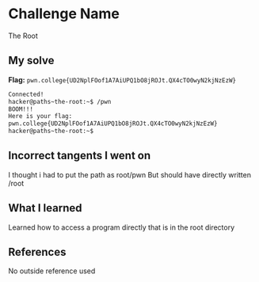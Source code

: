 # Challenge Name
The Root

## My solve
**Flag:** `pwn.college{UD2NplFOof1A7AiUPQ1bO8jROJt.QX4cTO0wyN2kjNzEzW}`

```bash
Connected!
hacker@paths~the-root:~$ /pwn
BOOM!!!
Here is your flag:
pwn.college{UD2NplFOof1A7AiUPQ1bO8jROJt.QX4cTO0wyN2kjNzEzW}
hacker@paths~the-root:~$


```
## Incorrect tangents I went on
I thought i had to put the path as root/pwn
But should have directly written /root

## What I learned
Learned how to access a program directly that is in the root directory

## References 
No outside reference used

